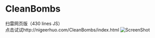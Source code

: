 # CleanBombs
扫雷网页版（430 lines JS）<br>
点击试试http://nigeerhuo.com/CleanBombs/index.html
![ScreenShot](https://raw.github.com/AJLoveChina/CleanBombs/master/screenshot.png)
